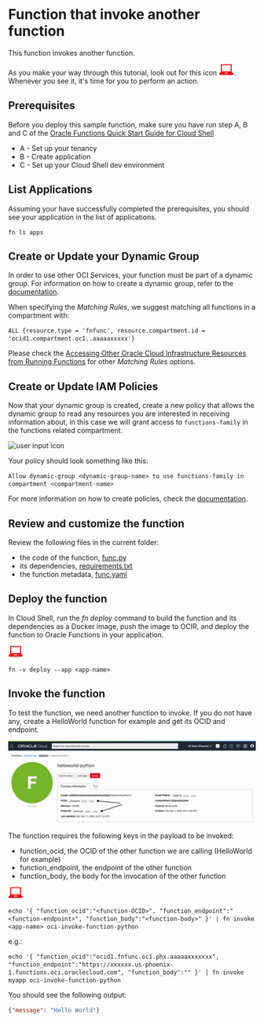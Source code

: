 # Function that invoke another function

This function invokes another function.

As you make your way through this tutorial, look out for this icon ![user input icon](./images/userinput.png).
Whenever you see it, it's time for you to perform an action.


## Prerequisites
Before you deploy this sample function, make sure you have run step A, B and C of the [Oracle Functions Quick Start Guide for Cloud Shell](https://www.oracle.com/webfolder/technetwork/tutorials/infographics/oci_functions_cloudshell_quickview/functions_quickview_top/functions_quickview/index.html)
* A - Set up your tenancy
* B - Create application
* C - Set up your Cloud Shell dev environment


## List Applications 
Assuming your have successfully completed the prerequisites, you should see your 
application in the list of applications.
```
fn ls apps
```


## Create or Update your Dynamic Group
In order to use other OCI Services, your function must be part of a dynamic group. For information on how to create a dynamic group, refer to the [documentation](https://docs.cloud.oracle.com/iaas/Content/Identity/Tasks/managingdynamicgroups.htm#To).

When specifying the *Matching Rules*, we suggest matching all functions in a compartment with:
```
ALL {resource.type = 'fnfunc', resource.compartment.id = 'ocid1.compartment.oc1..aaaaaxxxxx'}
```
Please check the [Accessing Other Oracle Cloud Infrastructure Resources from Running Functions](https://docs.cloud.oracle.com/en-us/iaas/Content/Functions/Tasks/functionsaccessingociresources.htm) for other *Matching Rules* options.


## Create or Update IAM Policies
Now that your dynamic group is created, create a new policy that allows the
dynamic group to read any resources you are interested in receiving
information about, in this case we will grant access to `functions-family` in
the functions related compartment.

![user input icon](../images/userinput.png)

Your policy should look something like this:
```
Allow dynamic-group <dynamic-group-name> to use functions-family in compartment <compartment-name>
```

For more information on how to create policies, check the [documentation](https://docs.cloud.oracle.com/iaas/Content/Identity/Concepts/policysyntax.htm).


## Review and customize the function
Review the following files in the current folder:
* the code of the function, [func.py](./func.py)
* its dependencies, [requirements.txt](./requirements.txt)
* the function metadata, [func.yaml](./func.yaml)


## Deploy the function
In Cloud Shell, run the *fn deploy* command to build the function and its dependencies as a Docker image, 
push the image to OCIR, and deploy the function to Oracle Functions in your application.

![user input icon](./images/userinput.png)
```
fn -v deploy --app <app-name>
```


## Invoke the function
To test the function, we need another function to invoke. If you do not have any, create a HelloWorld function for example and get its OCID and endpoint.

![functions information](./images/function-information.png)

The function requires the following keys in the payload to be invoked:
- function_ocid, the OCID of the other function we are calling (HelloWorld for example)
- function_endpoint, the endpoint of the other function
- function_body, the body for the invocation of the other function

![user input icon](./images/userinput.png)
```
echo '{ "function_ocid":"<function-OCID>", "function_endpoint":"<function-endpoint>", "function_body":"<function-body>" }' | fn invoke <app-name> oci-invoke-function-python
```
e.g.:
```
echo '{ "function_ocid":"ocid1.fnfunc.oc1.phx.aaaaaxxxxxxx", "function_endpoint":"https://xxxxxx.us-phoenix-1.functions.oci.oraclecloud.com", "function_body":"" }' | fn invoke myapp oci-invoke-function-python
```

You should see the following output:
```json
{"message": "Hello World"}
```